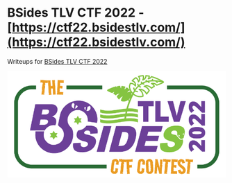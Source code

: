 # BSides TLV CTF 2022 - [https://ctf22.bsidestlv.com/](https://ctf22.bsidestlv.com/)

Writeups for [BSides TLV CTF 2022](https://ctf22.bsidestlv.com/)


![info.png](images/info.png)